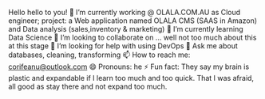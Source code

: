 Hello hello to you!
🔭 I’m currently working @ OLALA.COM.AU as Cloud engineer; project: a Web application named OLALA CMS (SAAS in Amazon) and Data analysis (sales,inventory & marketing)
🌱 I’m currently learning Data Science
👯 I’m looking to collaborate on ... well not too much about this at this stage 
🤔 I’m looking for help with using DevOps
💬 Ask me about databases, cleaning, transforming 
📫 How to reach me: corifeanu@outlook.com
😄 Pronouns: he
⚡ Fun fact: They say my brain is plastic and expandable if I learn too much and too quick. That I was afraid, all good as stay there and not expand too much. 
